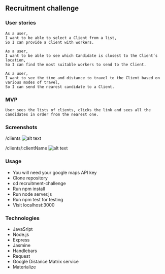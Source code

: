 ## Recruitment challenge

### User stories

```
As a user,
I want to be able to select a Client from a list,
So I can provide a Client with workers.
```
```
As a user,
I want to be able to see which Candidate is closest to the Client’s location,
So I can find the most suitable workers to send to the Client.

```
```
As a user,
I want to see the time and distance to travel to the Client based on various modes of travel,
So I can send the nearest candidate to a Client.
```

### MVP
```
User sees the lists of clients, clicks the link and sees all the candidates in order from the nearest one.
```
### Screenshots

/clients
![alt text](screenshots/filename.png "Screencapture one")

 /clients/:clientName
![alt text](screenshots/filename.png "Screencapture two")


### Usage

- You will need your google maps API key
- Clone repository
- cd recruitment-challenge
- Run npm install
- Run node server.js
- Run npm test for testing
- Visit localhost:3000

### Technologies

- JavaSript
- Node.js
- Express
- Jasmine
- Handlebars
- Request
- Google Distance Matrix service
- Materialize

